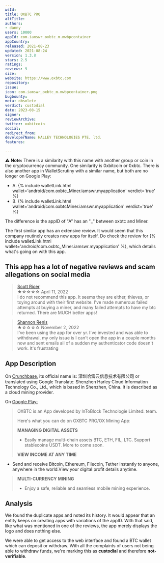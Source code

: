 ```yaml
---
wsId: 
title: OXBTC PRO
altTitle: 
authors:
- danny
users: 10000
appId: com.iamswr_oxbtc_m.mwbpcontainer
appCountry: 
released: 2021-08-23
updated: 2021-08-24
version: 1.3.8
stars: 2.5
ratings: 
reviews: 9
size: 
website: https://www.oxbtc.com
repository: 
issue: 
icon: com.iamswr_oxbtc_m.mwbpcontainer.png
bugbounty: 
meta: obsolete
verdict: custodial
date: 2023-08-15
signer: 
reviewArchive: 
twitter: oxbitcoin
social: 
redirect_from: 
developerName: HALLEY TECHNOLOGIES PTE. ltd.
features: 

---
```


⚠️ **Note:** There is a similarity with this name with another group or coin in the cryptocurrency community. One similarity is 0xbitcoin or 0xbtc. There is also another app in WalletScrutiny with a similar name, but both are no longer on Google Play: 

- A. {% include walletLink.html wallet='android/com.oxbtc_Miner.iamswr.myapplication' verdict='true' %}
- B. {% include walletLink.html wallet='android/com.oxbtcMiner.iamswr.myapplication' verdict='true' %}

The difference is the appID of "A" has an "_" between oxbtc and Miner. 

The first similar app has an extensive review. It would seem that this company routinely creates new apps for itself. Do check the review for {% include walletLink.html wallet='android/com.oxbtc_Miner.iamswr.myapplication' %}, which details what's going on with this app. 

## This app has a lot of negative reviews and scam allegations on social media

> [Scott Ricer](https://play.google.com/store/apps/details?id=com.iamswr_oxbtc_m.mwbpcontainer&gl=us)<br>
  ★☆☆☆☆ April 11, 2022 <br>
       I do not recommend this app. It seems they are either, thieves, or toying around with their first website. I've made numerous failed attempts at buying a miner, and many failed attempts to have my btc returned. There are MUCH better apps!

> [Shannon Renis](https://play.google.com/store/apps/details?id=com.iamswr_oxbtc_m.mwbpcontainer&gl=us)<br>
  ★☆☆☆☆ November 2, 2022 <br>
       I've been using the app for over yr. I've invested and was able to withdrawal, my only issue is I can't open the app in a couple months now and sent emails all of a sudden my authenticator code doesn't work. It's frustrating

## App Description 

On [Crunchbase](https://www.crunchbase.com/organization/oxbtc), its official name is: 深圳哈雷云信息技术有限公司 or translated using Google Translate: Shenzhen Harley Cloud Information Technology Co., Ltd., which is based in Shenzhen, China. It is described as a cloud mining provider.

On [Google Play:](https://play.google.com/store/apps/details?id=com.iamswr_oxbtc_m.mwbpcontainer) 

> OXBTC is an App developed by lnToBlock Technologie Limited. team. 
> 
> Here's what you can do on OXBTC PRO/OX Mining App:
> 
> **MANAGING DIGITAL ASSETS**
> - Easily manage multi-chain assets BTC, ETH, FIL, LTC. Support stablecoins USDT. More to come soon.
> 
> **VIEW INCOME AT ANY TIME**
- Send and receive Bitcoin, Ethereum, Filecoin, Tether instantly to anyone, anywhere in the world.View your digital profit details anytime.
>
> **MULTI-CURRENCY MINING**
> - Enjoy a safe, reliable and seamless mobile mining experience.

## Analysis

We found the duplicate apps and noted its history. It would appear that an entity keeps on creating apps with variations of the appID. With that said, like what was mentioned in one of the reviews, the app merely displays the logo and does nothing else. 

We were able to get access to the web interface and found a BTC wallet which can deposit or withdraw. With all the complaints of users not being able to withdraw funds, we're marking this as **custodial** and therefore **not-verifiable**.
